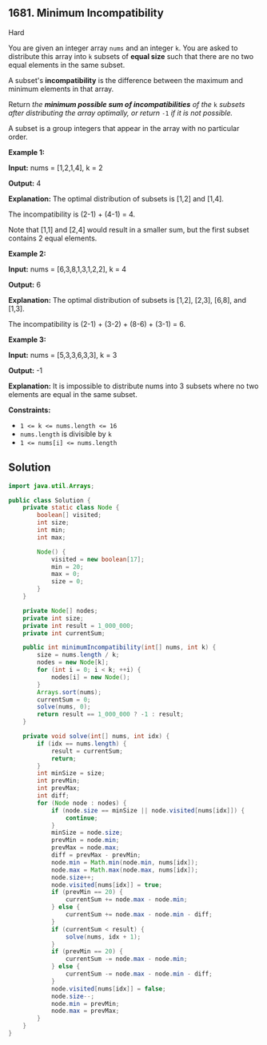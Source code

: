 ## 1681\. Minimum Incompatibility

Hard

You are given an integer array `nums` and an integer `k`. You are asked to distribute this array into `k` subsets of **equal size** such that there are no two equal elements in the same subset.

A subset's **incompatibility** is the difference between the maximum and minimum elements in that array.

Return _the **minimum possible sum of incompatibilities** of the_ `k` _subsets after distributing the array optimally, or return_ `-1` _if it is not possible._

A subset is a group integers that appear in the array with no particular order.

**Example 1:**

**Input:** nums = [1,2,1,4], k = 2

**Output:** 4

**Explanation:** The optimal distribution of subsets is [1,2] and [1,4].

The incompatibility is (2-1) + (4-1) = 4.

Note that [1,1] and [2,4] would result in a smaller sum, but the first subset contains 2 equal elements.

**Example 2:**

**Input:** nums = [6,3,8,1,3,1,2,2], k = 4

**Output:** 6

**Explanation:** The optimal distribution of subsets is [1,2], [2,3], [6,8], and [1,3].

The incompatibility is (2-1) + (3-2) + (8-6) + (3-1) = 6.

**Example 3:**

**Input:** nums = [5,3,3,6,3,3], k = 3

**Output:** -1

**Explanation:** It is impossible to distribute nums into 3 subsets where no two elements are equal in the same subset.

**Constraints:**

*   `1 <= k <= nums.length <= 16`
*   `nums.length` is divisible by `k`
*   `1 <= nums[i] <= nums.length`

## Solution

```java
import java.util.Arrays;

public class Solution {
    private static class Node {
        boolean[] visited;
        int size;
        int min;
        int max;

        Node() {
            visited = new boolean[17];
            min = 20;
            max = 0;
            size = 0;
        }
    }

    private Node[] nodes;
    private int size;
    private int result = 1_000_000;
    private int currentSum;

    public int minimumIncompatibility(int[] nums, int k) {
        size = nums.length / k;
        nodes = new Node[k];
        for (int i = 0; i < k; ++i) {
            nodes[i] = new Node();
        }
        Arrays.sort(nums);
        currentSum = 0;
        solve(nums, 0);
        return result == 1_000_000 ? -1 : result;
    }

    private void solve(int[] nums, int idx) {
        if (idx == nums.length) {
            result = currentSum;
            return;
        }
        int minSize = size;
        int prevMin;
        int prevMax;
        int diff;
        for (Node node : nodes) {
            if (node.size == minSize || node.visited[nums[idx]]) {
                continue;
            }
            minSize = node.size;
            prevMin = node.min;
            prevMax = node.max;
            diff = prevMax - prevMin;
            node.min = Math.min(node.min, nums[idx]);
            node.max = Math.max(node.max, nums[idx]);
            node.size++;
            node.visited[nums[idx]] = true;
            if (prevMin == 20) {
                currentSum += node.max - node.min;
            } else {
                currentSum += node.max - node.min - diff;
            }
            if (currentSum < result) {
                solve(nums, idx + 1);
            }
            if (prevMin == 20) {
                currentSum -= node.max - node.min;
            } else {
                currentSum -= node.max - node.min - diff;
            }
            node.visited[nums[idx]] = false;
            node.size--;
            node.min = prevMin;
            node.max = prevMax;
        }
    }
}
```